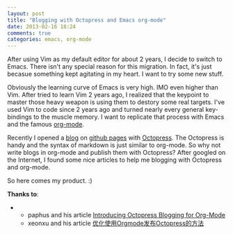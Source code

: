 ```yaml
---
layout: post
title: "Blogging with Octopress and Emacs org-mode"
date: 2013-02-16 18:24
comments: true
categories: emacs, org-mode
---
```


<p>
After using Vim as my default editor for about 2 years, I decide to switch to Emacs. There isn't any special reason for this migration. In fact, it's just becasue something kept agitating in my heart. I want to try some new stuff.
</p>
<p>
Obviously the learning curve of Emacs is very high. IMO even higher than Vim. After tried to learn Vim 2 years ago, I realized that the keypoint to master those heavy weapon is using them to destory some real targets. I've used Vim to code since 2 years ago and turned nearly every general key-bindings to the muscle memory. I want to replicate that process with Emacs and the famous <a href="http://orgmode.org">org-mode</a>.
</p>
<p>
Recently I opened a <a href="http://blog.ztap.net">blog</a> on <a href="http://pages.github.com">github pages</a> with <a href="http://octopress.org">Octopress</a>. The Octopress is handy and the syntax of markdown is just similar to org-mode. So why not write blogs in org-mode and publish them with Octopress? After googled on the Internet, I found some nice articles to help me blogging with Octopress and org-mode.
</p>
<p>
So here comes my product. :)
</p>
<p>
<b>Thanks to</b>:
</p><ul>
<li>
<ul>
<li>paphus and his article <a href="http://blog.paphus.com/blog/2012/08/01/introducing-octopress-blogging-for-org-mode/">Introducing Octopress Blogging for Org-Mode</a>
</li>
<li>xeonxu and his article <a href="http://blog.xeonxu.info/blog/2012/09/05/you-hua-shi-yong-orgmodefa-bu-octopressde-fang-fa/">优化使用Orgmode发布Octopress的方法</a>
</li>
</ul>

</li>
</ul>

